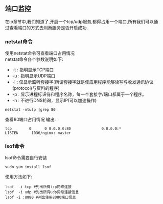 ## 端口监控
在ip章节中,我们知道了,开启一个tcp/udp服务,都得占用一个端口,所有我们可以通过查看端口的方式去判断服务是否开启成功.

### netstat命令
使用netstat命令可查看端口占用情况  
netstat命令各个参数说明如下:
* -t : 指明显示TCP端口
* -u : 指明显示UDP端口
* -l : 仅显示监听套接字(所谓套接字就是使应用程序能够读写与收发通讯协议(protocol)与资料的程序)
* -p : 显示进程标识符和程序名称，每一个套接字/端口都属于一个程序。
* -n : 不进行DNS轮询，显示IP(可以加速操作)
```
netstat -ntulp |grep 80 
```
查看80端口占用情况
输出:
```
tcp        0      0 0.0.0.0:80              0.0.0.0:*               LISTEN      1036/nginx: master  
```

### lsof命令
lsof命令需要自行安装
```
sudo yum install lsof
```
使用方法如下:
```
lsof  -i tcp #列出所有tcp网络连接
lsof  -i udp #列出所有udp网络连接信息
lsof -i :8080 #列出使用8080端口信息
```
